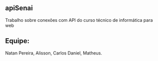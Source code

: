 ## apiSenai
Trabalho sobre conexões com API do curso técnico de informática para web

## Equipe: 
Natan Pereira,
Alisson,
Carlos Daniel, 
Matheus.
